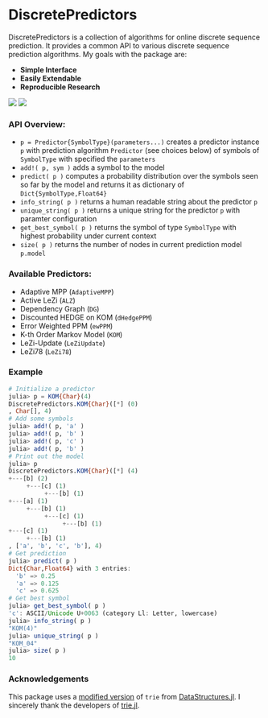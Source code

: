 # DiscretePredictors

DiscretePredictors is a collection of algorithms for online discrete sequence prediction. 
It provides a common API to various discrete sequence prediction algorithms. My goals with 
the package are:
- **Simple Interface**
- **Easily Extendable**
- **Reproducible Research**

[![](https://img.shields.io/badge/docs-stable-blue.svg)](https://v-i-s-h.github.io/DiscretePredictors.jl/stable)
[![](https://img.shields.io/badge/docs-latest-blue.svg)](https://v-i-s-h.github.io/DiscretePredictors.jl/latest)

### API Overview:
- `p = Predictor{SymbolType}(parameters...)` creates a predictor instance `p` with 
    prediction algorithm `Predictor` (see choices below) of symbols of `SymbolType` with 
    specified the `parameters`
- `add!( p, sym )` adds a symbol to the model
- `predict( p )` computes a probability distribution over the symbols seen so far by the 
    model and returns it as dictionary of `Dict{SymbolType,Float64}`
- `info_string( p )` returns a human readable string about the predictor `p`
- `unique_string( p )` returns a unique string for the predictor `p` with paramter configuration
- `get_best_symbol( p )`  returns the symbol of type `SymbolType` with highest probability 
    under current context
- `size( p )` returns the number of nodes in current prediction model `p.model`

### Available Predictors:
- Adaptive MPP (`AdaptiveMPP`)
- Active LeZi (`ALZ`)
- Dependency Graph (`DG`)
- Discounted HEDGE on KOM (`dHedgePPM`)
- Error Weighted PPM (`ewPPM`)
- K-th Order Markov Model (`KOM`)
- LeZi-Update (`LeZiUpdate`)
- LeZi78 (`LeZi78`)

### Example
```julia
# Initialize a predictor
julia> p = KOM{Char}(4)
DiscretePredictors.KOM{Char}([*] (0)
, Char[], 4)
# Add some symbols
julia> add!( p, 'a' )
julia> add!( p, 'b' )
julia> add!( p, 'c' )
julia> add!( p, 'b' )
# Print out the model
julia> p
DiscretePredictors.KOM{Char}([*] (4)
+---[b] (2)
     +---[c] (1)
          +---[b] (1)
+---[a] (1)
     +---[b] (1)
          +---[c] (1)
               +---[b] (1)
+---[c] (1)
     +---[b] (1)
, ['a', 'b', 'c', 'b'], 4)
# Get prediction
julia> predict( p )
Dict{Char,Float64} with 3 entries:
  'b' => 0.25
  'a' => 0.125
  'c' => 0.625
# Get best symbol
julia> get_best_symbol( p )
'c': ASCII/Unicode U+0063 (category Ll: Letter, lowercase)
julia> info_string( p )
"KOM(4)"
julia> unique_string( p )
"KOM_04"
julia> size( p )
10
```

### Acknowledgements
This package uses a [modified version](./src/Trie.jl) of ```trie``` from 
[DataStructures.jl](https://github.com/JuliaCollections/DataStructures.jl/).
I sincerely thank the developers of [trie.jl](https://github.com/JuliaCollections/DataStructures.jl/blob/master/src/trie.jl).